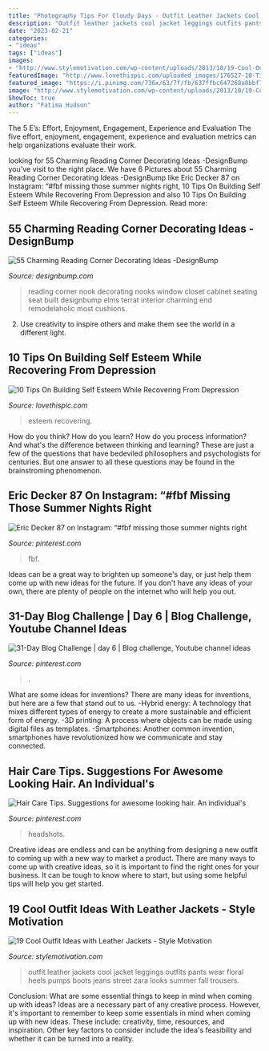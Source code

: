 ```yaml
---
title: "Photography Tips For Cloudy Days - Outfit Leather Jackets Cool Jacket Leggings Outfits Pants Wear Floral Heels Pumps Boots Jeans Street Zara Looks Summer Fall Trousers"
description: "Outfit leather jackets cool jacket leggings outfits pants wear floral heels pumps boots jeans street zara looks summer fall trousers"
date: "2023-02-21"
categories:
- "ideas"
tags: ["ideas"]
images:
- "http://www.stylemotivation.com/wp-content/uploads/2013/10/19-Cool-Outfit-Ideas-with-Leather-Jackets-19-620x909.jpg"
featuredImage: "http://www.lovethispic.com/uploaded_images/176527-10-Tips-On-Building-Self-Esteem-While-Recovering-From-Depression.jpg"
featured_image: "https://i.pinimg.com/736x/63/7f/fb/637ffbc647268a8bbf73611e2075adbd.jpg"
image: "http://www.stylemotivation.com/wp-content/uploads/2013/10/19-Cool-Outfit-Ideas-with-Leather-Jackets-19-620x909.jpg"
ShowToc: true
author: "Fatima Hudson"
---
```



The 5 E’s: Effort, Enjoyment, Engagement, Experience and Evaluation
The five effort, enjoyment, engagement, experience and evaluation metrics can help organizations evaluate their work.

	

		
looking for 55 Charming Reading Corner Decorating Ideas -DesignBump you've visit to the right place. We have 6 Pictures about 55 Charming Reading Corner Decorating Ideas -DesignBump like Eric Decker 87 on Instagram: “#fbf missing those summer nights right, 10 Tips On Building Self Esteem While Recovering From Depression and also 10 Tips On Building Self Esteem While Recovering From Depression. Read more:
		
    
## 55 Charming Reading Corner Decorating Ideas -DesignBump

<img loading=lazy src="https://cdn.designbump.com/wp-content/uploads/2015/11/reading-corner-nook30.jpg" onerror="this.onerror=null;this.src='https://tse4.mm.bing.net/th?id=OIP.9CqjXPSjlVMdZLvT6Rcy0gHaJR&amp;pid=15.1';" alt="55 Charming Reading Corner Decorating Ideas -DesignBump">

_Source: designbump.com_

>reading corner nook decorating nooks window closet cabinet seating seat built designbump elms terrat interior charming end remodelaholic most cushions. 

	

2. Use creativity to inspire others and make them see the world in a different light.

    
## 10 Tips On Building Self Esteem While Recovering From Depression

<img loading=lazy src="http://www.lovethispic.com/uploaded_images/176527-10-Tips-On-Building-Self-Esteem-While-Recovering-From-Depression.jpg" onerror="this.onerror=null;this.src='https://tse3.mm.bing.net/th?id=OIP.lh1nzynrpDyF8rWTSsEvWAHaLO&amp;pid=15.1';" alt="10 Tips On Building Self Esteem While Recovering From Depression">

_Source: lovethispic.com_

>esteem recovering. 

	

How do you think? How do you learn? How do you process information? And what's the difference between thinking and learning? These are just a few of the questions that have bedeviled philosophers and psychologists for centuries. But one answer to all these questions may be found in the brainstroming phenomenon.

    
## Eric Decker 87 On Instagram: “#fbf Missing Those Summer Nights Right

<img loading=lazy src="https://i.pinimg.com/736x/5d/0b/2d/5d0b2da433e6f8328ca5091e851222b2.jpg" onerror="this.onerror=null;this.src='https://tse3.mm.bing.net/th?id=OIP.TBrsSZgcjni9BbGb9a17ZwHaHt&amp;pid=15.1';" alt="Eric Decker 87 on Instagram: “#fbf missing those summer nights right">

_Source: pinterest.com_

>fbf. 

	

Ideas can be a great way to brighten up someone's day, or just help them come up with new ideas for the future. If you don't have any ideas of your own, there are plenty of people on the internet who will help you out.

    
## 31-Day Blog Challenge | Day 6 | Blog Challenge, Youtube Channel Ideas

<img loading=lazy src="https://i.pinimg.com/736x/28/01/02/280102b4c445f24a2b9dc967503f5e9b.jpg" onerror="this.onerror=null;this.src='https://tse2.mm.bing.net/th?id=OIP.XfB_MX0vpFCyV7LRtMvfgQHaMV&amp;pid=15.1';" alt="31-Day Blog Challenge | day 6 | Blog challenge, Youtube channel ideas">

_Source: pinterest.com_

>. 

	

What are some ideas for inventions?
There are many ideas for inventions, but here are a few that stand out to us. 
-Hybrid energy: A technology that mixes different types of energy to create a more sustainable and efficient form of energy.
-3D printing: A process where objects can be made using digital files as templates.
-Smartphones: Another common invention, smartphones have revolutionized how we communicate and stay connected.

    
## Hair Care Tips. Suggestions For Awesome Looking Hair. An Individual&#039;s

<img loading=lazy src="https://i.pinimg.com/736x/63/7f/fb/637ffbc647268a8bbf73611e2075adbd.jpg" onerror="this.onerror=null;this.src='https://tse2.mm.bing.net/th?id=OIP.OFDSwQjFRUffz1kwGAnIbAHaLH&amp;pid=15.1';" alt="Hair Care Tips. Suggestions for awesome looking hair. An individual&#039;s">

_Source: pinterest.com_

>headshots. 

	

Creative ideas are endless and can be anything from designing a new outfit to coming up with a new way to market a product. There are many ways to come up with creative ideas, so it is important to find the right ones for your business. It can be tough to know where to start, but using some helpful tips will help you get started.

    
## 19 Cool Outfit Ideas With Leather Jackets - Style Motivation

<img loading=lazy src="http://www.stylemotivation.com/wp-content/uploads/2013/10/19-Cool-Outfit-Ideas-with-Leather-Jackets-19-620x909.jpg" onerror="this.onerror=null;this.src='https://tse2.mm.bing.net/th?id=OIP.u6gAjZDvuGjjnvCqxu-lKwHaK2&amp;pid=15.1';" alt="19 Cool Outfit Ideas with Leather Jackets - Style Motivation">

_Source: stylemotivation.com_

>outfit leather jackets cool jacket leggings outfits pants wear floral heels pumps boots jeans street zara looks summer fall trousers. 

	

Conclusion: What are some essential things to keep in mind when coming up with ideas?
Ideas are a necessary part of any creative process. However, it's important to remember to keep some essentials in mind when coming up with new ideas. These include: creativity, time, resources, and inspiration. Other key factors to consider include the idea's feasibility and whether it can be turned into a reality.


